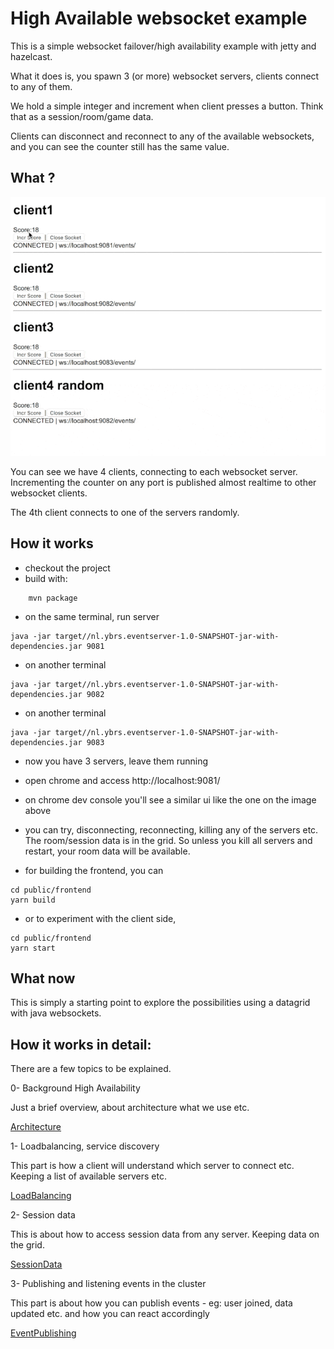 # High Available websocket example

This is a simple websocket failover/high availability example with jetty and hazelcast.

What it does is, you spawn 3 (or more) websocket servers, clients connect to any of them. 

We hold a simple integer and increment when client presses a button. Think that as a session/room/game data.

Clients can disconnect and reconnect to any of the available websockets, 
and you can see the counter still has the same value.


What ?
-------------------------

![screencast](screencast.gif)

You can see we have 4 clients, connecting to each websocket server. Incrementing the counter on any port is published almost realtime
to other websocket clients.

The 4th client connects to one of the servers randomly.

How it works
-------------------------
- checkout the project
- build with:
```    
    mvn package
```
- on the same terminal, run server 
```
java -jar target//nl.ybrs.eventserver-1.0-SNAPSHOT-jar-with-dependencies.jar 9081
```
- on another terminal
```
java -jar target//nl.ybrs.eventserver-1.0-SNAPSHOT-jar-with-dependencies.jar 9082
```
- on another terminal
```
java -jar target//nl.ybrs.eventserver-1.0-SNAPSHOT-jar-with-dependencies.jar 9083
```

- now you have 3 servers, leave them running

- open chrome and access http://localhost:9081/

- on chrome dev console you'll see a similar ui like the one on the image above

- you can try, disconnecting, reconnecting, killing any of the servers etc. The room/session data is in the grid. 
So unless you kill all servers and restart, your room data will be available.

- for building the frontend, you can 
```
cd public/frontend
yarn build
```

- or to experiment with the client side,
```
cd public/frontend
yarn start
```

What now
------------
This is simply a starting point to explore the possibilities using a datagrid with java websockets. 


How it works in detail:
------------------------

There are a few topics to be explained.

0- Background High Availability

Just a brief overview, about architecture what we use etc.

[Architecture](Architecture.md)

1- Loadbalancing, service discovery

This part is how a client will understand which server to connect etc. Keeping a list of available servers etc.

[LoadBalancing](LoadBalancing.md)

2- Session data

This is about how to access session data from any server. Keeping data on the grid.

[SessionData](SessionData.md)

3- Publishing and listening events in the cluster

This part is about how you can publish events - eg: user joined, data updated etc. and how you can react accordingly

[EventPublishing](EventPublishing.md)